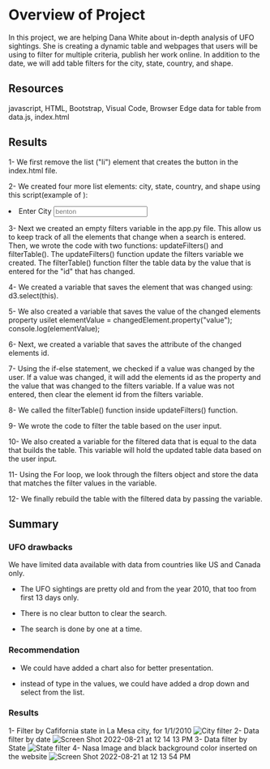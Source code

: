 # Overview of Project
In this project, we are helping Dana White about in-depth analysis of UFO sightings. She is creating a dynamic table and webpages that users will be using to filter for multiple criteria, publish her work online. In addition to the date, we will add table filters for the city, state, country, and shape.

## Resources
javascript, HTML, Bootstrap, Visual Code, Browser Edge
data for table from data.js, index.html

## Results
1- We first remove the list ("li") element that creates the button in the index.html file.

2- We created four more list elements: city, state, country, and shape using this script(example of ):
<li class ="bg-dark">
   <label for = "city">Enter City</label>
   <input type="text" placeholder="benton" id="city" />
</li>

3- Next we created an empty filters variable in the app.py file. This allow us to keep track of all the elements that change when a search is entered. Then, we wrote the code with two functions: updateFilters() and filterTable().
The updateFilters() function update the filters variable we created.
The filterTable() function filter the table data by the value that is entered for the "id" that has changed.

4- We created a variable that saves the element that was changed using: d3.select(this).

5- We also created a variable that saves the value of the changed elements property 
usilet elementValue = changedElement.property("value");
                       console.log(elementValue);
                     
6- Next, we created a variable that saves the attribute of the changed elements id.

7- Using the if-else statement, we checked if a value was changed by the user. If a value was changed, it will add the elements id as the property and the value that was changed to the filters variable. If a value was not entered, then clear the element id from the filters variable.

8- We called the filterTable() function inside updateFilters() function. 

9- We wrote the code to filter the table based on the user input.

10- We also created a variable for the filtered data that is equal to the data that builds the table. This variable will hold the updated table data based on the user input.

11- Using the For loop, we look through the filters object and store the data that matches the filter values in the variable.

12- We finally rebuild the table with the filtered data by passing the variable. 

## Summary
### UFO drawbacks
We have limited data available with data from countries like US and Canada only.

- The UFO sightings are pretty old and from the year 2010, that too from first 13 days only.

- There is no clear button to clear the search.

- The search is done by one at a time. 

### Recommendation
- We could have added a chart also for better presentation.

- instead of type in the values, we could have added a drop down and select from the list.

### Results
1- Filter by Cafifornia state in La Mesa city, for 1/1/2010 
![City filter](https://user-images.githubusercontent.com/103543959/187801986-4a767bc3-23b0-43b5-a846-e655e588b0de.png)
2- Data filter by date
![Screen Shot 2022-08-21 at 12 14 13 PM](https://user-images.githubusercontent.com/103543959/187802210-742db8e7-5090-4a6f-a3e9-bd16e657a0af.png)
3- Data filter by State
![State filter](https://user-images.githubusercontent.com/103543959/187802227-599e2f93-f609-4c7e-928a-16250b0e0904.png)
4- Nasa Image and black background color inserted on the website 
![Screen Shot 2022-08-21 at 12 13 54 PM](https://user-images.githubusercontent.com/103543959/187802235-a37dc301-c3eb-4f95-bb64-2ef9673e5da8.png)



